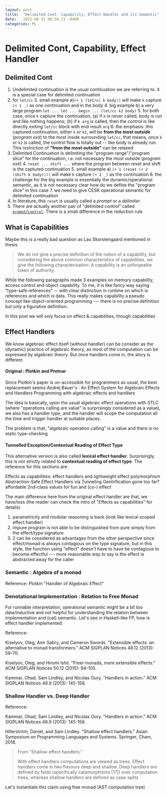 ```yaml
---
layout: post
title:  "Delimited Cont, Capability, Effect Handler and its Semantic"
date:   2022-08-31 00:56:11 -0400
categories: PL
---
```


# Delimited Cont, Capability, Effect Handler

## Delimited Cont
1. Undelimited continuation is the usual continuation we are referring to. it is a special case for delimited continuation
2. for `let/cc`
	3. small example a)`(+ 1 (let/cc k body))` will make `k` capture `(+ 1 _)` as one continuation and in the body
	4. big example b) a very large program `let ... let ... begin ... (let/cc k2 body)`
	5. for both case, once `k` capture the continuation, (a) if `k` is never called, body is run and like nothing happens; (b) if `k arg` is called, then the control is like directly exiting `let/cc` block with end result `arg` 
	6. the emphasis: this captured continuation, either `k` or `k2`, will be **from the most outside** (*program exit*) to the most inside surrounding `let/cc`, that means, once `k` or `k2` is called, the control flow is totally out -- like body is already run. This restriction of **"from the most outside"** can be relaxed 
3. Delimited Continuation is delimiting the "program range"/"program slice" for the continuation, i.e. not necessary the most outside (*program exit*)
	4. `reset ... shift ...` where the program between reset and shift is the captured continuation
	5. small example a) `(+ 1 (reset (+ 2 (shift k body))))` will make `k` capture `(+ 2 _)` as the continuation
	6. the challenge for the big example is essentially the dynamic/operational semantic, as it is not necessary clear how do we define the "program slice" in this case
	7. we need to give CESK operational semantic for delimited continuation
4. In literature, this `reset` is usually called a *prompt* or a *delimiter*.
5. There are actually another pair of "delimited control" called [`prompt`/`control`](https://cs.ru.nl/~dfrumin/notes/delim.html). There is a small difference in the reduction rule 

## What is Capabilities 
Maybe this is a really bad question as Lau Skorstengaard mentioned in thesis
> We do not give a precise definition of the notion of a capability, but considering the above common characteristics of capabilities, we give the following characterisation: A capability is an unforgeable token of authority.

While the following paragraphs made 3 examples on memory capability, access control and object capability. To me, it is like fancy way saying "type-safe references" -- with clear distinction in runtime on which is references and which is data. 
This really makes capability a pseudo concept like object-oriented programming --- there is no precise definition but only a figurative definition. 

In this post we will only focus on effect & capabilities, though capabilities 

## Effect Handlers
We know algebraic effect itself (without handler) can be consider as the (dynamic) practice of algebraic theory, as most of the computation can be expressed by algebraic theory. But once handlers come in, the story is different

#### Original : Plotkin and Pretnar
Since Plotkin's paper is un-accessible for programmers as usual, the best replacement seems Andrej Bauer's :
An Effect System for Algebraic Effects and Handlers
Programming with algebraic effects and handlers

The idea is basically, upon the usual algebraic effect operations with STLC (where "operations calling are value" is surprisingly considered as a value), we also has a handler type, and the handler will scope the computation all the time and trigger handler at suitable places.

The problem is that, "algebraic operation calling" is a value and there is no static type-checking 

#### Tunnelled Exception/Contextual Reading of Effect Type
This alternative version is also called **lexical effect handler**. Surprisingly, this is not strictly related to **contextual reading of effect type**. The reference for this sections are:

Effects as capabilities: effect handlers and lightweight effect polymorphism
Abstraction-Safe Effect Handlers via Tunneling
Gentrification gone too far? affordable 2nd-class values for fun and (co-) effect

The main difference here from the original effect handler are that, we have/loss (the reader can check the intro of "Effects as capabilities" for details)
1. parametricity and modular reasoning is back (look like lexical scoped effect handler)
2. impure program is not able to be distinguished from pure simply from the effect/type signature
3. 2 can be considered as advantages from the other perspective since effect/monad is always contagious on the type signature, but in this style, the function using "effect" doesn't have to have be contagious to become effectful --- more reasonable way to say is the effect is abstracted away for the caller  


### Semantic : Algebra of a monad

Reference: Plotkin "Handler of Algebraic Effect"


### Denotational Implementation : Relation to Free Monad

For runnable interpretation, operational semantic might be a bit too data/inductive and not helpful for understanding the relation between implementation and (cat) semantic. Let's see in Haskell-like FP, how is effect handler implemented.

Reference:

Kiselyov, Oleg, Amr Sabry, and Cameron Swords. "Extensible effects: an alternative to monad transformers." ACM SIGPLAN Notices 48.12 (2013): 59-70.

Kiselyov, Oleg, and Hiromi Ishii. "Freer monads, more extensible effects." ACM SIGPLAN Notices 50.12 (2015): 94-105.

Kammar, Ohad, Sam Lindley, and Nicolas Oury. "Handlers in action." ACM SIGPLAN Notices 48.9 (2013): 145-158.

<!-- How is this section related to the semantic section above -->


### Shallow Handler vs. Deep Handler

Reference: 

Kammar, Ohad, Sam Lindley, and Nicolas Oury. "Handlers in action." ACM SIGPLAN Notices 48.9 (2013): 145-158.

Hillerström, Daniel, and Sam Lindley. "Shallow effect handlers." Asian Symposium on Programming Languages and Systems. Springer, Cham, 2018.


> From  "Shallow effect handlers."
> 
>  With effect handlers computations are viewed as trees. Effect handlers come
in two flavours deep and shallow. Deep handlers are defined by folds (specifically
catamorphisms [17]) over computation trees, whereas shallow handlers are defined as case-splits 

Let's instantiate this claim using free monad (AST computation tree)




